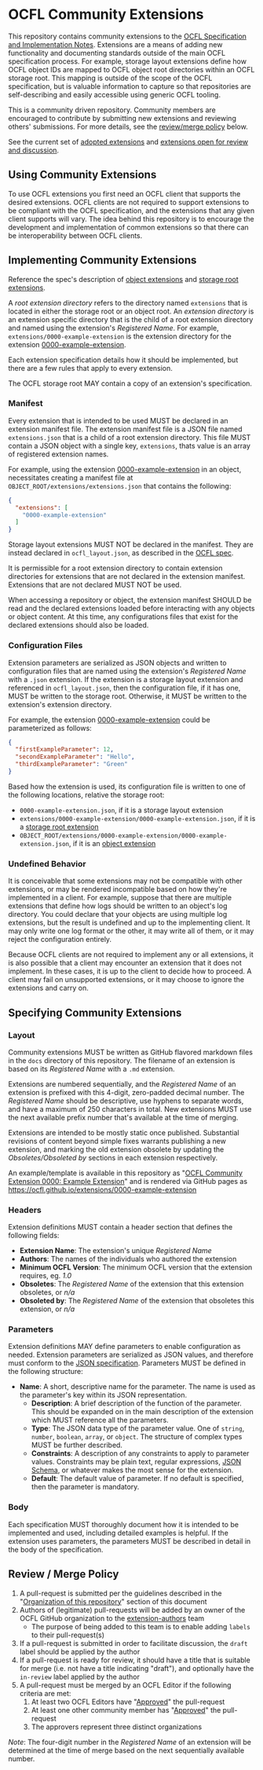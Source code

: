 # OCFL Community Extensions

This repository contains community extensions to the [OCFL Specification and Implementation Notes](https://ocfl.io/). Extensions are a means of adding new functionality and documenting standards outside of the main OCFL specification process. For example, storage layout extensions define how OCFL object IDs are mapped to OCFL object root directories within an OCFL storage root. This mapping is outside of the scope of the OCFL specification, but is valuable information to capture so that repositories are self-describing and easily accessible using generic OCFL tooling.

This is a community driven repository. Community members are encouraged to contribute by submitting new extensions and reviewing others' submissions. For more details, see the [review/merge policy](#review--merge-policy) below.

See the current set of [adopted extensions](https://ocfl.github.io/extensions/) and [extensions open for review and discussion](https://github.com/OCFL/extensions/pulls).

## Using Community Extensions

To use OCFL extensions you first need an OCFL client that supports the desired extensions. OCFL clients are not required to support extensions to be compliant with the OCFL specification, and the extensions that any given client supports will vary. The idea behind this repository is to encourage the development and implementation of common extensions so that there can be interoperability between OCFL clients.

## Implementing Community Extensions

Reference the spec's description of [object extensions](https://ocfl.io/1.0/spec/#object-extensions) and [storage root extensions](https://ocfl.io/1.0/spec/#storage-root-extensions).

A *root extension directory* refers to the directory named `extensions` that is located in either the storage root or an object root. An *extension directory* is an extension specific directory that is the child of a root extension directory and named using the extension's *Registered Name*. For example, `extensions/0000-example-extension` is the extension directory for the extension [0000-example-extension](docs/0000-example-extension.md).

Each extension specification details how it should be implemented, but there are a few rules that apply to every extension.

The OCFL storage root MAY contain a copy of an extension's specification.

### Manifest

Every extension that is intended to be used MUST be declared in an extension manifest file. The extension manifest file is a JSON file named `extensions.json` that is a child of a root extension directory. This file MUST contain a JSON object with a single key, `extensions`, thats value is an array of registered extension names.

For example, using the extension [0000-example-extension](docs/0000-example-extension.md) in an object, necessitates creating a manifest file at `OBJECT_ROOT/extensions/extensions.json` that contains the following:

```json
{
  "extensions": [
    "0000-example-extension"
  ]
}
```

Storage layout extensions MUST NOT be declared in the manifest. They are instead declared in `ocfl_layout.json`, as described in the [OCFL spec](https://ocfl.io/1.0/spec/#root-structure).

It is permissible for a root extension directory to contain extension directories for extensions that are not declared in the extension manifest. Extensions that are not declared MUST NOT be used.

When accessing a repository or object, the extension manifest SHOULD be read and the declared extensions loaded before interacting with any objects or object content. At this time, any configurations files that exist for the declared extensions should also be loaded.

### Configuration Files

Extension parameters are serialized as JSON objects and written to configuration files that are named using the extension's *Registered Name* with a `.json` extension. If the extension is a storage layout extension and referenced in `ocfl_layout.json`, then the configuration file, if it has one, MUST be written to the storage root. Otherwise, it MUST be written to the extension's extension directory.

For example, the extension [0000-example-extension](docs/0000-example-extension.md) could be parameterized as follows:

```json
{ 
  "firstExampleParameter": 12, 
  "secondExampleParameter": "Hello", 
  "thirdExampleParameter": "Green" 
}
```

Based how the extension is used, its configuration file is written to one of the following locations, relative the storage root:

* `0000-example-extension.json`, if it is a storage layout extension
* `extensions/0000-example-extension/0000-example-extension.json`, if it is a [storage root extension](https://ocfl.io/1.0/spec/#storage-root-extensions)
* `OBJECT_ROOT/extensions/0000-example-extension/0000-example-extension.json`, if it is an [object extension](https://ocfl.io/1.0/spec/#object-extensions)

### Undefined Behavior

It is conceivable that some extensions may not be compatible with other extensions, or may be rendered incompatible based on how they're implemented in a client. For example, suppose that there are multiple extensions that define how logs should be written to an object's log directory. You could declare that your objects are using multiple log extensions, but the result is undefined and up to the implementing client. It may only write one log format or the other, it may write all of them, or it may reject the configuration entirely.

Because OCFL clients are not required to implement any or all extensions, it is also possible that a client may encounter an extension that it does not implement. In these cases, it is up to the client to decide how to proceed. A client may fail on unsupported extensions, or it may choose to ignore the extensions and carry on.

## Specifying Community Extensions

### Layout

Community extensions MUST be written as GitHub flavored markdown files in the `docs` directory of this repository. The
filename of an extension is based on its *Registered Name* with a `.md` extension. 

Extensions are numbered sequentially, and the *Registered Name* of an extension is prefixed with this 4-digit, zero-padded
decimal number. The *Registered Name* should be descriptive, use hyphens to separate words, and have a maximum of 250
characters in total. New extensions MUST use the next available prefix number that's available at the time of merging.

Extensions are intended to be mostly static once published. Substantial revisions of content beyond simple fixes warrants publishing a new extension, and marking the old extension obsolete by updating the *Obsoletes/Obsoleted by* sections in each extension respectively.

An example/template is available in this repository as "[OCFL Community Extension 0000: Example Extension](docs/0000-example-extension.md)" and is rendered
via GitHub pages as https://ocfl.github.io/extensions/0000-example-extension

### Headers

Extension definitions MUST contain a header section that defines the following fields:

* **Extension Name**: The extension's unique *Registered Name*
* **Authors**: The names of the individuals who authored the extension
* **Minimum OCFL Version**: The minimum OCFL version that the extension requires, eg. *1.0*
* **Obsoletes**: The *Registered Name* of the extension that this extension obsoletes, or *n/a*
* **Obsoleted by**: The *Registered Name* of the extension that obsoletes this extension, or *n/a*

### Parameters

Extension definitions MAY define parameters to enable configuration as needed. Extension parameters are serialized as JSON values, and therefore must conform to the [JSON specification](https://tools.ietf.org/html/rfc8259). Parameters MUST be defined in the following structure:

* **Name**: A short, descriptive name for the parameter. The name is used as the parameter's key within its JSON representation.
   * **Description**: A brief description of the function of the parameter. This should be expanded on in the main description of the extension which MUST reference all the parameters.
   * **Type**: The JSON data type of the parameter value. One of `string`, `number`, `boolean`, `array`, or `object`. The structure of complex types MUST be further described.
   * **Constraints**: A description of any constraints to apply to parameter values. Constraints may be plain text, regular expressions, [JSON Schema](https://www.ietf.org/archive/id/draft-handrews-json-schema-02.txt), or whatever makes the most sense for the extension.
   * **Default**: The default value of parameter. If no default is specified, then the parameter is mandatory.

### Body

Each specification MUST thoroughly document how it is intended to be implemented and used, including detailed examples is helpful. If the extension uses parameters, the parameters MUST be described in detail in the body of the specification.

## Review / Merge Policy

1. A pull-request is submitted per the guidelines described in the "[Organization of this repository](https://github.com/OCFL/extensions#organization-of-this-repository)" section of this document
1. Authors of (legitimate) pull-requests will be added by an owner of the OCFL GitHub organization to the [extension-authors](https://github.com/orgs/OCFL/teams/extension-authors) team
   - The purpose of being added to this team is to enable adding `labels` to their pull-request(s)
1. If a pull-request is submitted in order to facilitate discussion, the `draft` label should be applied by the author
1. If a pull-request is ready for review, it should have a title that is suitable for merge (i.e. not have a title indicating "draft"), and optionally have the `in-review` label applied by the author
1. A pull-request must be merged by an OCFL Editor if the following criteria are met:
   1. At least two OCFL Editors have "[Approved](https://docs.github.com/en/github/collaborating-with-issues-and-pull-requests/approving-a-pull-request-with-required-reviews)" the pull-request
   1. At least one other community member has "[Approved](https://docs.github.com/en/github/collaborating-with-issues-and-pull-requests/approving-a-pull-request-with-required-reviews)" the pull-request
   1. The approvers represent three distinct organizations

_Note_: The four-digit number in the _Registered Name_ of an extension will be determined at the time of merge based on the next sequentially available number.
